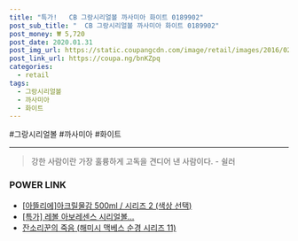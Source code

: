 ```yaml
--- 
title: "특가!   CB 그랑시리얼볼 까사미아 화이트 0189902" 
post_sub_title: "  CB 그랑시리얼볼 까사미아 화이트 0189902" 
post_money: ₩ 5,720 
post_date: 2020.01.31 
post_img_url: https://static.coupangcdn.com/image/retail/images/2016/02/24/16/0/c1df66bd-dc98-4cd6-ac9c-9c2ab23eece1.jpg 
post_link_url: https://coupa.ng/bnKZpq 
categories: 
  - retail 
tags: 
  - 그랑시리얼볼 
  - 까사미아 
  - 화이트 
--- 
```

  #그랑시리얼볼 #까사미아 #화이트 
<hr> 

> 강한 사람이란 가장 훌륭하게 고독을 견디어 낸 사람이다. - 쉴러 


### POWER LINK

* <a href="https://blog.naver.com/santokki14/221779087510" target="_blank">[아뜰리에]아크릴물감 500ml / 시리즈 2 (색상 선택)</a>
* <a href="https://blog.naver.com/santokki14/221791792035" target="_blank">[특가] 레볼 아보레센스 시리얼볼...</a>
* <a href="https://blog.naver.com/sakai111/221782100457" target="_blank">잔소리꾼의 죽음 (해미시 맥베스 순경 시리즈 11)</a>
